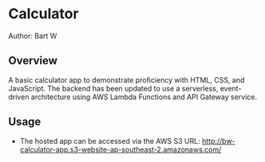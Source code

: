 # Calculator

Author: Bart W

## Overview

A basic calculator app to demonstrate proficiency with HTML, CSS, and JavaScript. The backend has been updated to use a serverless, event-driven architecture using AWS Lambda Functions and API Gateway service.

## Usage

- The hosted app can be accessed via the AWS S3 URL: http://bw-calculator-app.s3-website-ap-southeast-2.amazonaws.com/
